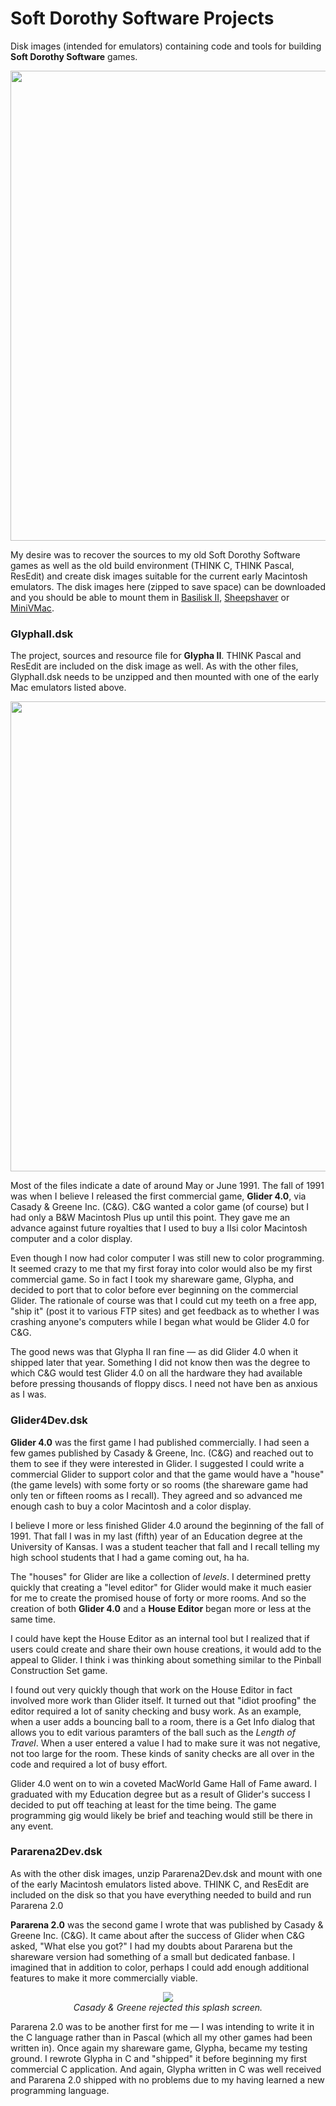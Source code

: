 # Soft Dorothy Software Projects
Disk images (intended for emulators) containing code and tools for building **Soft Dorothy Software** games.

<p align="center">
<img width="752" src="https://github.com/EngineersNeedArt/SoftDorothyProjects/blob/f188aaed99fccf01c4140afe1641e17ed16a959e/Images/BasiliskIIScreenshot.jpg">
</p>

My desire was to recover the sources to my old Soft Dorothy Software games as well as the old build environment (THINK C, THINK Pascal, ResEdit) and create disk images suitable for the current early Macintosh emulators. The disk images here (zipped to save space) can be downloaded and you should be able to mount them in <a href="https://basilisk.cebix.net">Basilisk II</a>, <a href="https://sheepshaver.cebix.net">Sheepshaver</a> or <a href="https://www.gryphel.com/c/minivmac/">MiniVMac</a>. 

### GlyphaII.dsk

The project, sources and resource file for **Glypha II**. THINK Pascal and ResEdit are included on the disk image as well. As with the other files, GlyphaII.dsk needs to be unzipped and then mounted with one of the early Mac emulators listed above.

<p align="center">
<img width="752" src="https://github.com/EngineersNeedArt/SoftDorothyProjects/blob/5fb25ed444c855425479c3b8577312ed1c83052a/Images/GlyphaIIScreenshot.jpg">
</p>

Most of the files indicate a date of around May or June 1991. The fall of 1991 was when I believe I released the first commercial game, **Glider 4.0**, via Casady & Greene Inc. (C&G). C&G wanted a color game (of course) but I had only a B&W Macintosh Plus up until this point. They gave me an advance against future royalties that I used to buy a IIsi color Macintosh computer and a color display.

Even though I now had color computer I was still new to color programming. It seemed crazy to me that my first foray into color would also be my first commercial game. So in fact I took my shareware game, Glypha, and decided to port that to color before ever beginning on the commercial Glider. The rationale of course was that I could cut my teeth on a free app, "ship it" (post it to various FTP sites) and get feedback as to whether I was crashing anyone's computers while I began what would be Glider 4.0 for C&G.

The good news was that Glypha II ran fine — as did Glider 4.0 when it shipped later that year. Something I did not know then was the degree to which C&G would test Glider 4.0 on all the hardware they had available before pressing thousands of floppy discs. I need not have ben as anxious as I was.

### Glider4Dev.dsk

**Glider 4.0** was the first game I had published commercially. I had seen a few games published by Casady & Greene, Inc. (C&G) and reached out to them to see if they were interested in Glider. I suggested I could write a commercial Glider to support color and that the game would have a "house" (the game levels) with some forty or so rooms (the shareware game had only ten or fifteen rooms as I recall). They agreed and so advanced me enough cash to buy a color Macintosh and a color display.

I believe I more or less finished Glider 4.0 around the beginning of the fall of 1991. That fall I was in my last (fifth) year of an Education degree at the University of Kansas. I was a student teacher that fall and I recall telling my high school students that I had a game coming out, ha ha.

The "houses" for Glider are like a collection of *levels*. I determined pretty quickly that creating a "level editor" for Glider would make it much easier for me to create the promised house of forty or more rooms. And so the creation of both **Glider 4.0** and a **House Editor** began more or less at the same time.

I could have kept the House Editor as an internal tool but I realized that if users could create and share their own house creations, it would add to the appeal to Glider. I think i was thinking about something similar to the Pinball Construction Set game.

I found out very quickly though that work on the House Editor in fact involved more work than Glider itself. It turned out that "idiot proofing" the editor required a lot of sanity checking and busy work. As an example, when a user adds a bouncing ball to a room, there is a Get Info dialog that allows you to edit various paramters of the ball such as the *Length of Travel*. When a user entered a value I had to make sure it was not negative, not too large for the room. These kinds of sanity checks are all over in the code and required a lot of busy effort.

Glider 4.0 went on to win a coveted MacWorld Game Hall of Fame award. I graduated with my Education degree but as a result of Glider's success I decided to put off teaching at least for the time being. The game programming gig would likely be brief and teaching would still be there in any event.

### Pararena2Dev.dsk

As with the other disk images, unzip Pararena2Dev.dsk and mount with one of the early Macintosh emulators listed above. THINK C, and  ResEdit are included on the disk so that you have everything needed to build and run Pararena 2.0

**Pararena 2.0** was the second game I wrote that was published by Casady & Greene Inc. (C&G). It came about after the success of Glider when C&G asked, "What else you got?" I had my doubts about Pararena but the shareware version had something of a small but dedicated fanbase. I imagined that in addition to color, perhaps I could add enough additional features to make it more commercially viable.

<p align="center">
<img src="https://github.com/EngineersNeedArt/SoftDorothyProjects/blob/59bf9d9edea64fb81bb62747d7a361da1dcd5bf8/Images/PararenaRejectedSplashScreen.png">
  <br>
<em>Casady & Greene rejected this splash screen.</em>
</p>

Pararena 2.0 was to be another first for me — I was intending to write it in the C language rather than in Pascal (which all my other games had been written in). Once again my shareware game, Glypha, became my testing ground. I rewrote Glypha in C and "shipped" it before beginning my first commercial C application. And again, Glypha written in C was well received and Pararena 2.0 shipped with no problems due to my having learned a new programming language.
